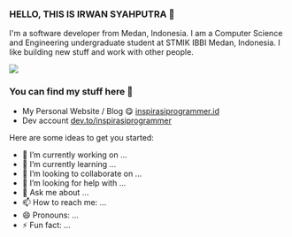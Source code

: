 ### HELLO, THIS IS IRWAN SYAHPUTRA 👋

I'm a software developer from Medan, Indonesia. I am a Computer Science and Engineering undergraduate student at STMIK IBBI Medan, Indonesia. I like building new stuff and work with other people.

<img src="https://github-readme-stats.vercel.app/api?username=inspirasiprogrammer&show_icons=true&hide_border=true&theme=radical" />

### You can find my stuff here :leaves:

- My Personal Website / Blog :yum: [inspirasiprogrammer.id](https://inspirasiprogrammer.id)
- Dev account [dev.to/inspirasiprogrammer](https://dev.to/inspirasiprogrammer)

Here are some ideas to get you started:

- 🔭 I’m currently working on ...
- 🌱 I’m currently learning ...
- 👯 I’m looking to collaborate on ...
- 🤔 I’m looking for help with ...
- 💬 Ask me about ...
- 📫 How to reach me: ...
- 😄 Pronouns: ...
- ⚡ Fun fact: ...
